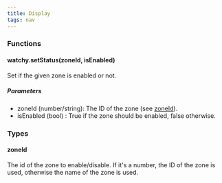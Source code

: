 ```yaml
---
title: Display
tags: nav
---
```


### Functions
#### watchy.setStatus(zoneId, isEnabled)
Set if the given zone is enabled or not.

##### Parameters
- zoneId (number/string): The ID of the zone (see [zoneId](#zoneId)).
- isEnabled (bool) : True if the zone should be enabled, false otherwise.

### Types
#### zoneId
The id of the zone to enable/disable. If it's a number, the ID of the zone is used, otherwise the name of the zone is used.